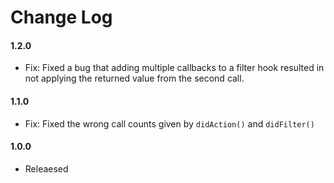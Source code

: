 # Change Log

#### 1.2.0
- Fix: Fixed a bug that adding multiple callbacks to a filter hook resulted in not applying the returned value from the second call.

#### 1.1.0
- Fix: Fixed the wrong call counts given by `didAction()` and `didFilter()`

#### 1.0.0
- Releaesed